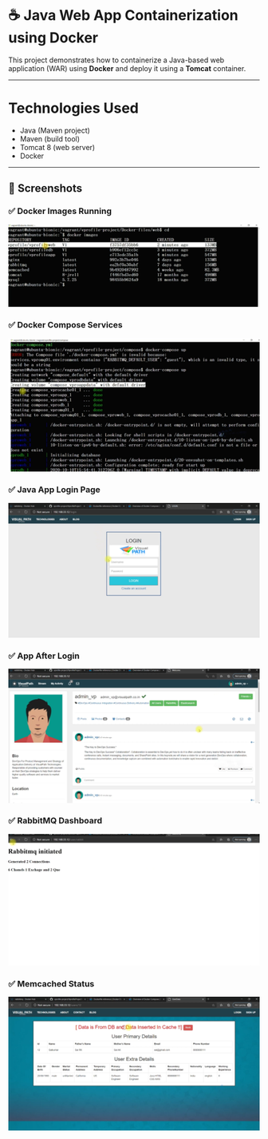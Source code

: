 # ☕ Java Web App Containerization using Docker

This project demonstrates how to containerize a Java-based web application (WAR) using **Docker** and deploy it using a **Tomcat** container.

---

# Technologies Used

- Java (Maven project)
- Maven (build tool)
- Tomcat 8 (web server)
- Docker

---

## 📸 Screenshots

### ✅ Docker Images Running
![Docker Images](Screenshots/docker-images-list.png)

### ✅ Docker Compose Services
![Docker Compose](Screenshots/docker-compose-status.png)

### ✅ Java App Login Page
![Login](Screenshots/app-login-page.png)

### ✅ App After Login
![Logged In](Screenshots/app-loggedin-page.png)

### ✅ RabbitMQ Dashboard
![RabbitMQ](Screenshots/rabbitmq-dashboard.png)

### ✅ Memcached Status
![Memcached](Screenshots/memcached-status.png)

